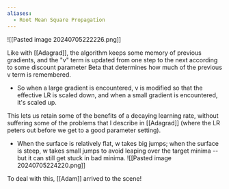 ```yaml
---
aliases:
  - Root Mean Square Propagation
---
```



![[Pasted image 20240705222226.png]]

Like with [[Adagrad]], the algorithm keeps some memory of previous gradients, and the "v" term is updated from one step to the next according to some discount parameter Beta that determines how much of the previous v term is remembered.
- So when a large gradient is encountered, v is modified so that the effective LR is scaled down, and when a small gradient is encountered, it's scaled up.

This lets us retain some of the benefits of a decaying learning rate, without suffering some of the problems that I describe in [[Adagrad]] (where the LR peters out before we get to a good parameter setting).
- When the surface is relatively flat, w takes big jumps; when the surface is steep, w takes small jumps to avoid leaping over the target minima -- but it can still get stuck in bad minima.
![[Pasted image 20240705224220.png]]

To deal with this, [[Adam]] arrived to the scene!